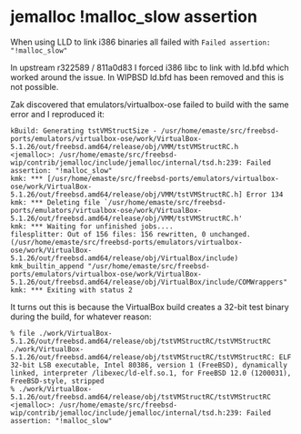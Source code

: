 # jemalloc !malloc_slow assertion
When using LLD to link i386 binaries all failed with
`Failed assertion: "!malloc_slow"`

In upstream r322589 / 811a0d83 I forced i386 libc to link with ld.bfd which
worked around the issue. In WIPBSD ld.bfd has been removed and this is not
possible.

Zak discovered that emulators/virtualbox-ose failed to build with the same
error and I reproduced it:

```
kBuild: Generating tstVMStructSize - /usr/home/emaste/src/freebsd-ports/emulators/virtualbox-ose/work/VirtualBox-5.1.26/out/freebsd.amd64/release/obj/VMM/tstVMStructRC.h
<jemalloc>: /usr/home/emaste/src/freebsd-wip/contrib/jemalloc/include/jemalloc/internal/tsd.h:239: Failed assertion: "!malloc_slow"
kmk: *** [/usr/home/emaste/src/freebsd-ports/emulators/virtualbox-ose/work/VirtualBox-5.1.26/out/freebsd.amd64/release/obj/VMM/tstVMStructRC.h] Error 134
kmk: *** Deleting file `/usr/home/emaste/src/freebsd-ports/emulators/virtualbox-ose/work/VirtualBox-5.1.26/out/freebsd.amd64/release/obj/VMM/tstVMStructRC.h'
kmk: *** Waiting for unfinished jobs....
filesplitter: Out of 156 files: 156 rewritten, 0 unchanged. (/usr/home/emaste/src/freebsd-ports/emulators/virtualbox-ose/work/VirtualBox-5.1.26/out/freebsd.amd64/release/obj/VirtualBox/include)
kmk_builtin_append "/usr/home/emaste/src/freebsd-ports/emulators/virtualbox-ose/work/VirtualBox-5.1.26/out/freebsd.amd64/release/obj/VirtualBox/include/COMWrappers"
kmk: *** Exiting with status 2
```

It turns out this is because the VirtualBox build creates a 32-bit test binary
during the build, for whatever reason:
```
% file ./work/VirtualBox-5.1.26/out/freebsd.amd64/release/obj/tstVMStructRC/tstVMStructRC
./work/VirtualBox-5.1.26/out/freebsd.amd64/release/obj/tstVMStructRC/tstVMStructRC: ELF 32-bit LSB executable, Intel 80386, version 1 (FreeBSD), dynamically linked, interpreter /libexec/ld-elf.so.1, for FreeBSD 12.0 (1200031), FreeBSD-style, stripped
% ./work/VirtualBox-5.1.26/out/freebsd.amd64/release/obj/tstVMStructRC/tstVMStructRC
<jemalloc>: /usr/home/emaste/src/freebsd-wip/contrib/jemalloc/include/jemalloc/internal/tsd.h:239: Failed assertion: "!malloc_slow"
```
